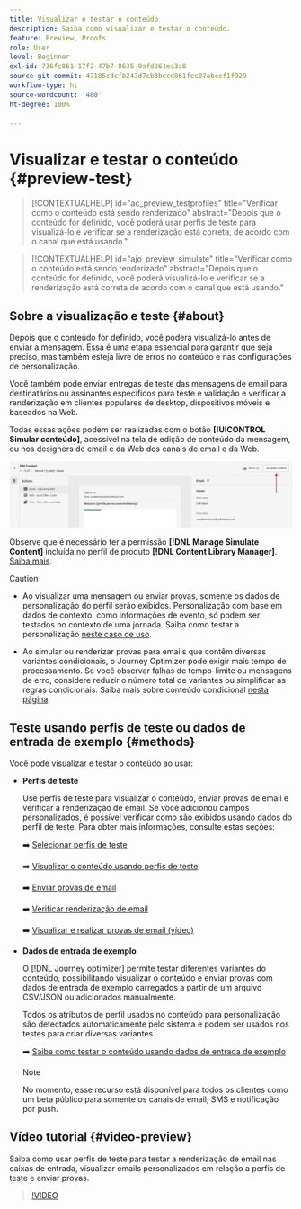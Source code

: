 ```yaml
---
title: Visualizar e testar o conteúdo
description: Saiba como visualizar e testar o conteúdo.
feature: Preview, Proofs
role: User
level: Beginner
exl-id: 736fc861-17f2-47b7-8635-9afd261ea3a8
source-git-commit: 47185cdcfb243d7cb3becd861fec87abcef1f929
workflow-type: ht
source-wordcount: '480'
ht-degree: 100%

---
```


# Visualizar e testar o conteúdo {#preview-test}

>[!CONTEXTUALHELP]
>id="ac_preview_testprofiles"
>title="Verificar como o conteúdo está sendo renderizado"
>abstract="Depois que o conteúdo for definido, você poderá usar perfis de teste para visualizá-lo e verificar se a renderização está correta, de acordo com o canal que está usando."

>[!CONTEXTUALHELP]
>id="ajo_preview_simulate"
>title="Verificar como o conteúdo está sendo renderizado"
>abstract="Depois que o conteúdo for definido, você poderá visualizá-lo e verificar se a renderização está correta de acordo com o canal que está usando."

## Sobre a visualização e teste {#about}

Depois que o conteúdo for definido, você poderá visualizá-lo antes de enviar a mensagem. Essa é uma etapa essencial para garantir que seja preciso, mas também esteja livre de erros no conteúdo e nas configurações de personalização.

Você também pode enviar entregas de teste das mensagens de email para destinatários ou assinantes específicos para teste e validação e verificar a renderização em clientes populares de desktop, dispositivos móveis e baseados na Web.

Todas essas ações podem ser realizadas com o botão **[!UICONTROL Simular conteúdo]**, acessível na tela de edição de conteúdo da mensagem, ou nos designers de email e da Web dos canais de email e da Web.

![](../email/assets/email-preview-button.png)

Observe que é necessário ter a permissão **[!DNL Manage Simulate Content]** incluída no perfil de produto **[!DNL Content Library Manager]**. [Saiba mais](../administration/ootb-product-profiles.md#content-library-manager).


>[!CAUTION]
>
>* Ao visualizar uma mensagem ou enviar provas, somente os dados de personalização do perfil serão exibidos. Personalização com base em dados de contexto, como informações de evento, só podem ser testados no contexto de uma jornada. Saiba como testar a personalização [neste caso de uso](../personalization/personalization-use-case.md).
>
>* Ao simular ou renderizar provas para emails que contêm diversas variantes condicionais, o Journey Optimizer pode exigir mais tempo de processamento. Se você observar falhas de tempo-limite ou mensagens de erro, considere reduzir o número total de variantes ou simplificar as regras condicionais. Saiba mais sobre conteúdo condicional [nesta página](../personalization/dynamic-content.md).


## Teste usando perfis de teste ou dados de entrada de exemplo {#methods}

Você pode visualizar e testar o conteúdo ao usar:

* **Perfis de teste**

  Use perfis de teste para visualizar o conteúdo, enviar provas de email e verificar a renderização de email. Se você adicionou campos personalizados, é possível verificar como são exibidos usando dados do perfil de teste. Para obter mais informações, consulte estas seções:

  ➡️ [Selecionar perfis de teste](test-profiles.md)

  ➡️ [Visualizar o conteúdo usando perfis de teste](preview.md)

  ➡️ [Enviar provas de email](proofs.md)

  ➡️ [Verificar renderização de email](rendering.md)

  ➡️ [Visualizar e realizar provas de email (vídeo)](#video-preview)

* **Dados de entrada de exemplo**

  O [!DNL Journey optimizer] permite testar diferentes variantes do conteúdo, possibilitando visualizar o conteúdo e enviar provas com dados de entrada de exemplo carregados a partir de um arquivo CSV/JSON ou adicionados manualmente.

  Todos os atributos de perfil usados no conteúdo para personalização são detectados automaticamente pelo sistema e podem ser usados nos testes para criar diversas variantes.

  ➡️ [Saiba como testar o conteúdo usando dados de entrada de exemplo](../test-approve/simulate-sample-input.md)

  >[!NOTE]
  >
  >No momento, esse recurso está disponível para todos os clientes como um beta público para somente os canais de email, SMS e notificação por push.

## Vídeo tutorial {#video-preview}

Saiba como usar perfis de teste para testar a renderização de email nas caixas de entrada, visualizar emails personalizados em relação a perfis de teste e enviar provas.

>[!VIDEO](https://video.tv.adobe.com/v/3425026?quality=12)
